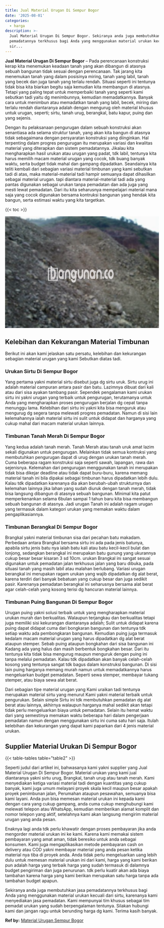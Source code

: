 ```yaml
---
title: Jual Material Urugan Di Sempur Bogor
date: '2025-08-01'
categories:
  - harga
description: >-
  Jual Material Urugan Di Sempur Bogor. Sekiranya anda juga membutuhkan jasa
  pemadatannya terkhusus bagi Anda yang menggunakan material urukan kecuali dari
  sir...
---
```


**Jual Material Urugan Di Sempur Bogor** – Pada perencanaan konstruksi kerap kita menemukan keadaan tanah yang akan dibangun di atasnya sebuah bangunan tidak sesuai dengan perencanaan. Tak jarang kita menemukan tanah yang dalam posisinya miring, tanah yang labil, tanah yang becek dan juga tanah yang terlalu rendah. Situasi seperti ini tentunya tidak bisa kita biarkan begitu saja kemudian kita membangun di atasnya. Tetapi yang paling tepat untuk memperbaiki tanah yang seperti kami sebutkan tadi yaitu dg menimbunnya, kemudian memadatkannya. Banyak cara untuk menimbun atau memadatkan tanah yang labil, becek, miring dan terlalu rendah diantaranya adalah dengan mengurug oleh material khusus untuk urugan, seperti; sirtu, tanah urug, berangkal, batu kapur, puing dan yang sejenis.

Dengan itu pelaksanaan pengurugan dalam sebuah konstruksi akan senantiasa ada selama struktur tanah, yang akan kita bangun di atasnya tidak sebagaimana dengan persyaratan konstruksi yang diinginkan. Hal terpenting dalam progres pengurugan itu merupakan variasi dan kwalitas material yang diterapkan dan sistem pemadatannya. Jikalau kita mengharapkan hasil urukan atau urugan yang padat, tdk labil, tentunya kita harus memilih macam material urugan yang cocok, tdk buang banyak waktu, serta budget tidak mahal dan gampang dipadatkan. Seandainya kita teliti kembali dari sebagian variasi material timbunan yang kami sebutkan tadi di atas, maka material-material tadi hampir semuanya dapat dihasilkan sebagai material urugan. tapi diantara material-material tadi ada yang pantas digunakan sebagai urukan tanpa pemadatan dan ada juga yang mesti lewat pemadatan. Dari itu kita seharusnya mempelajari material mana saja yang cocok digunakan bersama kontruksi bangunan yang hendak kita bangun, serta estimasi waktu yang kita targetkan.

{{< toc >}}

![Jual Material Urugan Di Sempur Bogor](/images/jual-urugan-42.png)

## Kelebihan dan Kekurangan Material Timbunan

Berikut ini akan kami jelaskan satu persatu, kelebihan dan kekurangan sebagian material urugan yang kami Sebutkan diatas tadi.

### Urukan Sirtu Di Sempur Bogor

Yang pertama yakni material sirtu disebut juga dg sirtu uruk. Sirtu urug ini adalah material campuran antara pasir dan batu. Lazimnya dibuat dari kali atau dari sisa ayakan tambang pasir. Sependek pengalaman kami urukan sirtu ini yakni urugan yang terbaik untuk pengurugan, terutamanya untuk Anda yang mengharapkan proses pengurugan berjalan dg cepat tanpa menunggu lama. Kelebihan dari sirtu ini yakni kita bisa menguruk atau mengurug dg segera tanpa melewati progres pemadatan. Namun di sisi lain kelemahannya ialah material sirtu ini sulit untuk didapat dan harganya yang cukup mahal dari macam material urukan lainnya.

### Timbunan Tanah Merah Di Sempur Bogor

Yang kedua adalah tanah merah. Tanah Merah atau tanah uruk amat lazim sekali digunakan untuk pengurugan. Melainkan tidak semua kontruksi yang membutuhkan pengurugan dapat di urug dengan urukan tanah merah. Cuma beberapa ragam konstruksi saja seperti sawah, lapangan, rawa dan sejenisnya. Kelemahan dari pengurugan menggunakan tanah ini merupakan tidak bisa dikejar deadline atau tidak dapat buru-buru, karena memang material tanah ini bila dipakai sebagai timbunan harus dipadatkan lebih dulu. Kalau tdk dipadatkan karenanya dia akan berubah-ubah strukturnya dan kelemahan lainnya jika lahan yang sudah diuruk dengan tanah merah, tidak bisa langsung dibangun di atasnya sebuah bangunan. Minimal kita patut memperkenankan selama 6bulan sampai 1 tahun baru kita bisa membangun sebuah bangunan di atasnya. Jadi urugan Tanah ini adalah ragam urugan yang termasuk dalam kategori urukan yang memakan waktu dalam pengaplikasiannya.

### Timbunan Berangkal Di Sempur Bogor

Brangkal yakni material timbunan sisa dari pecahan batu makadam. Perbedaan antara Brangkal bersama sirtu ini ada pada jenis batunya, apabila sirtu jenis batu nya ialah batu kali atau batu kecil-kecil bulat dan lonjong, sedangkan berangkal ini merupakan batu gunung yang ukurannya cukup besar besar kisaran 3 sd 10cm. urukan Brangkal ini sangat sesuai digunakan untuk pemadatan jalan terkhusus jalan yang baru dibuka, pada situasi tanah yang masih labil atau malahan berlubang. Variasi urugan berangkal ini merupakan ragam urukan yang wajib dipadatkan dg alat berat, karena terdiri dari banyak bebatuan yang cukup besar dan juga sedikit pasir. Karenanya pemadatan berangkal ini seharusnya bersama alat berat agar celah-celah yang kosong terisi dg hancuran material lainnya.

### Timbunan Puing Bangunan Di Sempur Bogor

Urugan puing yakni solusi terbaik untuk yang mengharapkan material urukan murah dan berkualitas. Walaupun terjangkau dan berkualitas tetapi juga memiliki sisi kekurangan diantaranya adalah; Sulit untuk didapat karena puing dapat didapat cuma dari bongkaran bangunan dan tentunya tdk setiap waktu ada pembongkaran bangunan. Kemudian puing juga termasuk kedalam macam material urugan yang harus dipadatkan dg alat berat ataupun stemper. Sebab puing ataupun bongkahan dari sisa bangunan ini Kadang ada yang halus dan masih berbentuk bongkahan besar. Dari itu tentunya kita tidak bisa mengurug maupun menguruk dengan puing ini tanpa melalui pemadatan. Kalau tdk dipadatkan akan banyak celah-celah kosong yang tentunya sangat tdk bagus dalam konstruksi bangunan. Di sisi lain puing harganya memang murah namun untuk memadatkannya harus mengeluarkan budget pemadatan. Seperti sewa stemper, membayar tukang stemper, atau biaya sewa alat berat.

Dari sebagian tipe material urugan yang Kami uraikan tadi tentunya merupakan material sirtu yang menurut Kami yakni material terbaik untuk pengurukan. Selain simple Sirtu ini tdk membutuhkan pemadatan dg alat berat atau lainnya, akhirnya walaupun harganya mahal sedikit akan tetapi tidak perlu mengeluarkan biaya untuk pemadatan. Selain itu hemat waktu dari yang semestinya memakan waktu beberapa hari dalam pengerjaan pemadatan namun dengan menggunakan sirtu ini cuma satu hari saja. Itulah kelebihan dan kekurangan yang dapat kami paparkan dari 4 jenis material urukan.

## Supplier Material Urukan Di Sempur Bogor

{{< table-tables table="table2" >}}

Seperti judul dari artikel ini, bahwasanya kami yakni supplier yang Jual Material Urugan Di Sempur Bogor. Material urukan yang kami jual diantaranya yakni sirtu urug, Brangkal, tanah urug atau tanah merah. Kami menyediakan ketiga variasi material tadi dengan kuantitas yang cukup banyak, kami juga umum melayani proyek skala kecil maupun besar apakah proyek penimbunan jalan, Perumahan ataupun pesawahan, semuanya bisa kami layani. Anda pun bisa memesan material urukan ini kepada kami dengan cara yang cukup gampang, anda cuma cukup menghubungi kami melewati telepon atau WhatsApp, kemudian memberikan alamat komplit dan nomor telepon yang aktif, setelahnya kami akan langsung mengirim material urugan yang anda pesan.

Enaknya lagi anda tdk perlu khawatir dengan proses pembayaran jika anda mengorder material urukan ini ke kami. Karena kami memakai sistem pembayaran yang amat aman, tidak beresiko untuk anda sebagai konsumen. Kami juga mengaplikasikan metode pembayaran cash on delivery atau COD yakni membayar material yang anda pesan ketika material nya tiba di proyek anda. Anda tidak perlu mengeluarkan uang lebih dulu untuk memesan material urukan ini dari kami, harga yang kami berikan pun adalah harga yang terbaik harga yang sudah termasuk di dalamnya budget pengiriman dan juga penurunan. tdk perlu kuatir akan ada biaya tambahan karena harga yang kami berikan merupakan satu harga tanpa ada tambahan budget apapun.

Sekiranya anda juga membutuhkan jasa pemadatannya terkhusus bagi Anda yang menggunakan material urukan kecuali dari sirtu, karenanya kami menyediakan jasa pemadatan. Kami mempunyai tim khusus sebagai tim pemadat urukan yang sudah berpengalaman tentunya. Silakan hubungi kami dan jangan ragu untuk berunding harga dg kami. Terima kasih banyak.

**Ref by:** [Material Urugan Sempur Bogor](https://id.wikipedia.org/wiki/Material)
